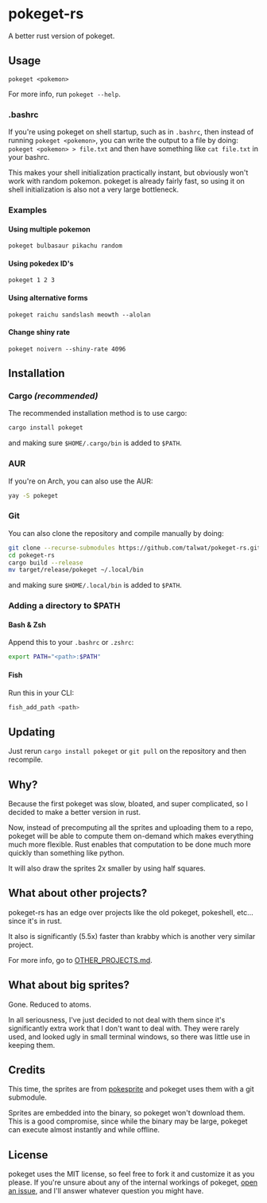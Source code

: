 # pokeget-rs

A better rust version of pokeget.

## Usage

`pokeget <pokemon>`

For more info, run `pokeget --help`.

### .bashrc

If you're using pokeget on shell startup, such as in `.bashrc`,
then instead of running `pokeget <pokemon>`, you can write the output
to a file by doing: `pokeget <pokemon> > file.txt`
and then have something like `cat file.txt` in your bashrc.

This makes your shell initialization practically instant, but obviously
won't work with random pokemon. pokeget is already fairly fast,
so using it on shell initialization is also not a very large bottleneck.

### Examples

#### Using multiple pokemon

`pokeget bulbasaur pikachu random`

#### Using pokedex ID's

`pokeget 1 2 3`

#### Using alternative forms

`pokeget raichu sandslash meowth --alolan`

#### Change shiny rate

`pokeget noivern --shiny-rate 4096`

## Installation

### Cargo *(recommended)*

The recommended installation method is to use cargo:

```sh
cargo install pokeget
```

and making sure `$HOME/.cargo/bin` is added to `$PATH`.

### AUR

If you're on Arch, you can also use the AUR:

```sh
yay -S pokeget
```

### Git

You can also clone the repository and compile manually by doing:

```sh
git clone --recurse-submodules https://github.com/talwat/pokeget-rs.git
cd pokeget-rs
cargo build --release
mv target/release/pokeget ~/.local/bin
```

and making sure `$HOME/.local/bin` is added to `$PATH`.

### Adding a directory to $PATH

#### Bash & Zsh

Append this to your `.bashrc` or `.zshrc`:

```sh
export PATH="<path>:$PATH"
```

#### Fish

Run this in your CLI:

```sh
fish_add_path <path>
```

## Updating

Just rerun `cargo install pokeget` or `git pull` on the repository and then recompile.

## Why?

Because the first pokeget was slow, bloated, and super complicated, so I decided to make a better version in rust.

Now, instead of precomputing all the sprites and uploading them to a repo, pokeget will
be able to compute them on-demand which makes everything much more flexible.
Rust enables that computation to be done much more quickly than something like python.

It will also draw the sprites 2x smaller by using half squares.

## What about other projects?

pokeget-rs has an edge over projects like the old pokeget, pokeshell, etc... since it's in rust.

It also is significantly (5.5x) faster than krabby which is another very similar project.

For more info, go to [OTHER_PROJECTS.md](OTHER_PROJECTS.md).

## What about big sprites?

Gone. Reduced to atoms.

In all seriousness, I've just decided to not deal with them since it's significantly
extra work that I don't want to deal with. They were rarely used, and looked ugly
in small terminal windows, so there was little use in keeping them.

## Credits

This time, the sprites are from [pokesprite](https://github.com/msikma/pokesprite) and pokeget uses them with a git submodule.

Sprites are embedded into the binary, so pokeget won't download them. This is a good compromise,
since while the binary may be large, pokeget can execute almost instantly and while offline.

## License

pokeget uses the MIT license, so feel free to fork it and customize it as you please.
If you're unsure about any of the internal workings of pokeget, [open an issue](https://github.com/talwat/pokeget-rs/issues),
and I'll answer whatever question you might have.
